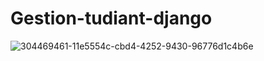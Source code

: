 # Gestion-tudiant-django
 ![304469461-11e5554c-cbd4-4252-9430-96776d1c4b6e](https://github.com/Ethan4325/Gestion-tudiant-django/assets/156784806/0ff7b51f-3bf1-404f-901e-ef0bbbe8c0de)
